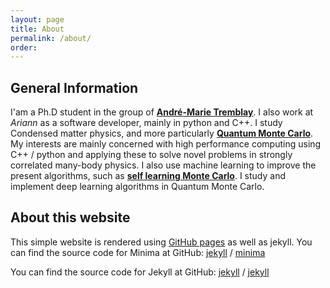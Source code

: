 ```yaml
---
layout: page
title: About
permalink: /about/
order: 
---
```


## General Information

I'am a Ph.D student in the group of [**André-Marie Tremblay**](https://www.physique.usherbrooke.ca/pages/en/node/3412). I also work at *Ariann* as a software developer, mainly in python and C++.
I study Condensed matter physics, and more particularly [**Quantum Monte Carlo**](https://journals.aps.org/rmp/abstract/10.1103/RevModPhys.83.349). 
My interests are mainly concerned with high performance computing using C++ / python and applying these to solve novel problems in strongly correlated many-body physics. I also use machine learning to improve the present algorithms, such as [**self learning Monte Carlo**](https://journals.aps.org/prb/abstract/10.1103/PhysRevB.96.161102). I study and implement deep learning algorithms in Quantum Monte Carlo.





## About this website
This simple website is rendered using [GitHub pages](https://pages.github.com/) as well as jekyll.
You can find the source code for Minima at GitHub:
[jekyll][jekyll-organization] /
[minima](https://github.com/jekyll/minima)

You can find the source code for Jekyll at GitHub:
[jekyll][jekyll-organization] /
[jekyll](https://github.com/jekyll/jekyll)


[jekyll-organization]: https://github.com/jekyll
